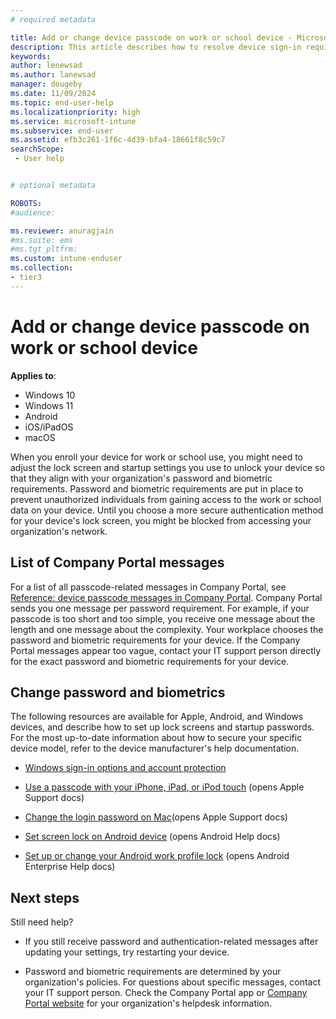 ```yaml
---
# required metadata

title: Add or change device passcode on work or school device - Microsoft Intune | Microsoft Docs
description: This article describes how to resolve device sign-in requirements, with resources for Windows, Android, macOS, and iOS/iPadOS. 
keywords:
author: lenewsad
ms.author: lanewsad
manager: dougeby
ms.date: 11/09/2024
ms.topic: end-user-help
ms.localizationpriority: high
ms.service: microsoft-intune
ms.subservice: end-user
ms.assetid: efb3c261-1f6c-4d39-bfa4-18661f8c59c7
searchScope:
 - User help


# optional metadata

ROBOTS:
#audience:

ms.reviewer: anuragjain 
#ms.suite: ems
#ms.tgt_pltfrm:
ms.custom: intune-enduser
ms.collection:
- tier3
---
```

 
# Add or change device passcode on work or school device    

 **Applies to**:  
 * Windows 10  
 * Windows 11  
 * Android  
 * iOS/iPadOS  
 * macOS  

When you enroll your device for work or school use, you might need to adjust the lock screen and startup settings you use to unlock your device so that they align with your organization's password and biometric requirements. Password and biometric requirements are put in place to prevent unauthorized individuals from gaining access to the work or school data on your device. Until you choose a more secure authentication method for your device's lock screen, you might be blocked from accessing your organization's network.  

## List of Company Portal messages 

For a list of all passcode-related messages in Company Portal, see [Reference: device passcode messages in Company Portal](intune-company-portal-password-message-reference.md). Company Portal sends you one message per password requirement. For example, if your passcode is too short and too simple, you receive one message about the length and one message about the complexity.  Your workplace chooses the password and biometric requirements for your device. If the Company Portal messages appear too vague, contact your IT support person directly for the exact password and biometric requirements for your device.  

## Change password and biometrics   

The following resources are available for Apple, Android, and Windows devices, and describe how to set up lock screens and startup passwords. For the most up-to-date information about how to secure your specific device model, refer to the device manufacturer's help documentation.  

- [Windows sign-in options and account protection](https://support.microsoft.com/windows/windows-sign-in-options-and-account-protection-7b34d4cf-794f-f6bd-ddcc-e73cdf1a6fbf)  

- [Use a passcode with your iPhone, iPad, or iPod touch](https://support.apple.com/en-us/HT204060) (opens Apple Support docs)  

- [Change the login password on Mac](https://support.apple.com/guide/mac-help/change-the-login-password-on-mac-mchlp1550/mac)(opens Apple Support docs)  

- [Set screen lock on Android device](https://support.google.com/android/answer/9079129) (opens Android Help docs)  

- [Set up or change your Android work profile lock](https://support.google.com/work/android/answer/7029958) (opens Android Enterprise Help docs)  

## Next steps
Still need help?  

* If you still receive password and authentication-related messages after updating your settings, try restarting your device.  

* Password and biometric requirements are determined by your organization's policies. For questions about specific messages, contact your IT support person. Check the Company Portal app or [Company Portal website](https://go.microsoft.com/fwlink/?linkid=2010980) for your organization's helpdesk information.  
